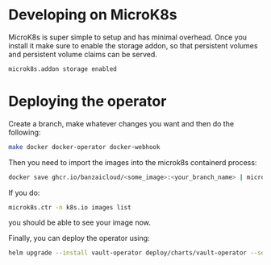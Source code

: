 # Developing on MicroK8s

MicroK8s is super simple to setup and has minimal overhead. Once you install it make
sure to enable the storage addon, so that persistent volumes and persistent volume
claims can be served.
```bash
microk8s.addon storage enabled
```

# Deploying the operator

Create a branch, make whatever changes you want and then do the following:
```bash
make docker docker-operator docker-webhook
```
Then you need to import the images into the microk8s containerd process:
```bash
docker save ghcr.io/banzaicloud/<some_image>:<your_branch_name> | microk8s.ctr --namespace k8s.io images import -
```
If you do:
```bash
microk8s.ctr -n k8s.io images list
```
you should be able to see your image now.

Finally, you can deploy the operator using:
```bash
helm upgrade --install vault-operator deploy/charts/vault-operator --set=image.repository=ghcr.io/banzaicloud/vault-operator --set=image.tag=<your_branch_name>
```
